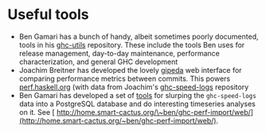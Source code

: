 # Useful tools


- Ben Gamari has a bunch of handy, albeit sometimes poorly documented, tools in his [
  ghc-utils](http://github.com/bgamari/ghc-utils) repository. These include the tools Ben uses for release management, day-to-day maintenance, performance characterization, and general GHC development 
- Joachim Breitner has developed the lovely [
  gipeda](http://github.com/nomeata/gipeda) web interface for comparing performance metrics between commits. This powers [
  perf.haskell.org](http://perf.haskell.org/) (with data from Joachim's [
  ghc-speed-logs](http://github.com/nomeata/ghc-speed-logs) repository
- Ben Gamari has developed a set of [
  tools](http://github.com/bgamari/ghc-perf-import) for slurping the `ghc-speed-logs` data into a PostgreSQL database and do interesting timeseries analyses on it. See [
  http://home.smart-cactus.org/\~ben/ghc-perf-import/web/](http://home.smart-cactus.org/~ben/ghc-perf-import/web/).
